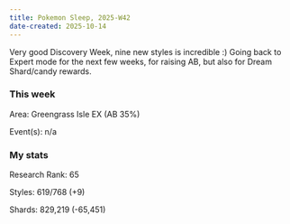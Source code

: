 ```yaml
---
title: Pokemon Sleep, 2025-W42
date-created: 2025-10-14
---
```

Very good Discovery Week, nine new styles is incredible :) Going back to Expert mode for the next few weeks, for raising AB, but also for Dream
Shard/candy rewards.

### This week

Area: Greengrass Isle EX (AB 35%)

Event(s): n/a

### My stats</h3>

Research Rank: 65

Styles: 619/768 (+9)

Shards: 829,219 (-65,451)